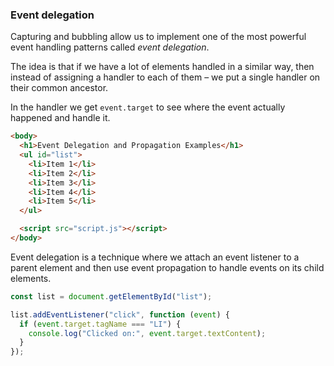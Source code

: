 ### Event delegation

Capturing and bubbling allow us to implement one of the most powerful event handling patterns called _event delegation_.

The idea is that if we have a lot of elements handled in a similar way, then instead of assigning a handler to each of them – we put a single handler on their common ancestor.

In the handler we get `event.target` to see where the event actually happened and handle it.

```html
<body>
  <h1>Event Delegation and Propagation Examples</h1>
  <ul id="list">
    <li>Item 1</li>
    <li>Item 2</li>
    <li>Item 3</li>
    <li>Item 4</li>
    <li>Item 5</li>
  </ul>

  <script src="script.js"></script>
</body>
```

Event delegation is a technique where we attach an event listener to a parent element and then use event propagation to handle events on its child elements.

```javascript
const list = document.getElementById("list");

list.addEventListener("click", function (event) {
  if (event.target.tagName === "LI") {
    console.log("Clicked on:", event.target.textContent);
  }
});
```

